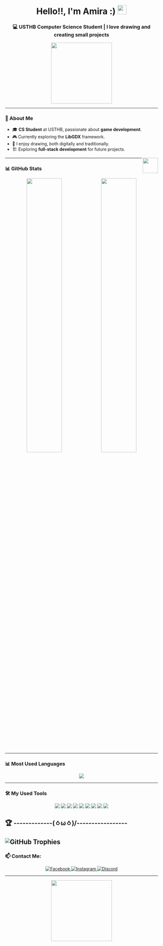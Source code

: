 <h1 align="center">Hello!!, I'm Amira :) <img src="https://media.giphy.com/media/hvRJCLFzcasrR4ia7z/giphy.gif" width="30px"></h1>
<h3 align="center">💻 USTHB Computer Science Student | I love drawing and creating small projects</h3>

<p align="center">
  <img src="https://media.giphy.com/media/v1.Y2lkPTc5MGI3NjExNjltOGQ5czk5ZGk1bDJkODBvbDJwYm50MXM5NjlxeXFyZHBleTFhMiZlcD12MV9naWZzX3NlYXJjaCZjdD1n/PkCDv7CIK8d2M/giphy.gif" width="200px">
</p>

---

### 🌟 About Me  
- 🎓 **CS Student** at USTHB, passionate about **game development**.  
- 🎮 Currently exploring the **LibGDX** framework.  
- 🎨 I enjoy drawing, both digitally and traditionally.  
- 🏗 Exploring **full-stack development** for future projects.  

<img src="https://media.giphy.com/media/L1R1tvI9svkIWwpVYr/giphy.gif" width="50px" align="right">

---

### 📊 GitHub Stats  
<p align="center">
  <img src="https://github-readme-stats.vercel.app/api?username=amirm06&show_icons=true&theme=radical" width="48%">
  <img src="https://github-readme-streak-stats.herokuapp.com/?user=amirm06&theme=radical" width="48%">
</p>

---

### 📊 Most Used Languages  
<p align="center">
  <img src="https://github-readme-stats.vercel.app/api/top-langs/?username=amirm06&layout=compact&theme=tokyonight&hide_progress=false">
</p>

---

### 🛠 My Used Tools  
<p align="center">
  <img src="https://img.shields.io/badge/Java-%23ED8B00.svg?style=for-the-badge&logo=openjdk&logoColor=white">
  <img src="https://img.shields.io/badge/HTML5-%23E34F26.svg?style=for-the-badge&logo=html5&logoColor=white">
  <img src="https://img.shields.io/badge/CSS3-%231572B6.svg?style=for-the-badge&logo=css3&logoColor=white">
  <img src="https://img.shields.io/badge/JavaScript-%23F7DF1E.svg?style=for-the-badge&logo=javascript&logoColor=black">
  <img src="https://img.shields.io/badge/PHP-%23777BB4.svg?style=for-the-badge&logo=php&logoColor=white">
  <img src="https://img.shields.io/badge/MySQL-%234479A1.svg?style=for-the-badge&logo=mysql&logoColor=white">
  <img src="https://img.shields.io/badge/VSCode-%23007ACC.svg?style=for-the-badge&logo=visual-studio-code&logoColor=white">
  <img src="https://img.shields.io/badge/IntelliJ%20IDEA-%23000000.svg?style=for-the-badge&logo=intellij-idea&logoColor=white">
  <img src="https://img.shields.io/badge/SQL-%230066B8.svg?style=for-the-badge&logo=sqlite&logoColor=white">
</p>


## 🏆 -------------\(⁠ㆁ⁠ω⁠ㆁ⁠)/-----------------
![GitHub Trophies](https://github-profile-trophy.vercel.app/?amirm06=amirm06&theme=onedark)
---

### 📫 Contact Me:  
<p align="center">
  <a href="https://www.facebook.com/amira.rami.50309">
    <img src="https://img.shields.io/badge/Facebook-1877F2?style=for-the-badge&logo=facebook&logoColor=white" alt="Facebook">
  </a>
  <a href="https://www.instagram.com/amirarami.6/">
    <img src="https://img.shields.io/badge/Instagram-E4405F?style=for-the-badge&logo=instagram&logoColor=white" alt="Instagram">
  </a>
  <a href="https://discord.com/users/842802383036743700">
    <img src="https://img.shields.io/badge/Discord-%237289DA.svg?style=for-the-badge&logo=discord&logoColor=white" alt="Discord">
  </a>
</p>

---

<p align="center">
  <img src="https://media.giphy.com/media/xTiTnu831s1um2X9ug/giphy.gif" width="200px">
</p>
